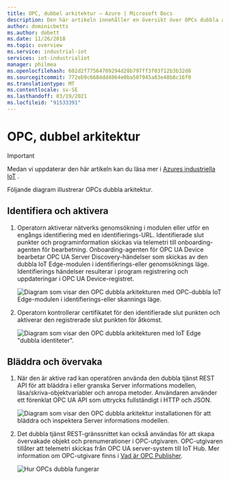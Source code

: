 ```yaml
---
title: OPC, dubbel arkitektur – Azure | Microsoft Docs
description: Den här artikeln innehåller en översikt över OPCs dubbla arkitektur. Det beskriver om identifiering, aktivering, bläddring och övervakning av servern.
author: dominicbetts
ms.author: dobett
ms.date: 11/26/2018
ms.topic: overview
ms.service: industrial-iot
services: iot-industrialiot
manager: philmea
ms.openlocfilehash: 602d2f77564709294d28b797ff3f03f12b3b32d8
ms.sourcegitcommit: 772eb9c6684dd4864e0ba507945a83e48b8c16f0
ms.translationtype: MT
ms.contentlocale: sv-SE
ms.lasthandoff: 03/19/2021
ms.locfileid: "91533391"
---
```

# <a name="opc-twin-architecture"></a>OPC, dubbel arkitektur

> [!IMPORTANT]
> Medan vi uppdaterar den här artikeln kan du läsa mer i [Azures industriella IoT](https://azure.github.io/Industrial-IoT/) .

Följande diagram illustrerar OPCs dubbla arkitektur.

## <a name="discover-and-activate"></a>Identifiera och aktivera

1. Operatorn aktiverar nätverks genomsökning i modulen eller utför en engångs identifiering med en identifierings-URL. Identifierade slut punkter och programinformation skickas via telemetri till onboarding-agenten för bearbetning.  Onboarding-agenten för OPC UA Device bearbetar OPC UA Server Discovery-händelser som skickas av den dubbla IoT Edge-modulen i identifierings-eller genomsöknings läge. Identifierings händelser resulterar i program registrering och uppdateringar i OPC UA Device-registret.

   ![Diagram som visar den OPC dubbla arkitekturen med OPC-dubbla IoT Edge-modulen i identifierings-eller skannings läge.](media/overview-opc-twin-architecture/opc-twin1.png)

1. Operatorn kontrollerar certifikatet för den identifierade slut punkten och aktiverar den registrerade slut punkten för åtkomst. 

   ![Diagram som visar den OPC dubbla arkitekturen med IoT Edge "dubbla identiteter".](media/overview-opc-twin-architecture/opc-twin2.png)

## <a name="browse-and-monitor"></a>Bläddra och övervaka

1. När den är aktive rad kan operatören använda den dubbla tjänst REST API för att bläddra i eller granska Server informations modellen, läsa/skriva-objektvariabler och anropa metoder.  Användaren använder ett förenklat OPC UA API som uttrycks fullständigt i HTTP och JSON.

   ![Diagram som visar den OPC dubbla arkitektur installationen för att bläddra och inspektera Server informations modellen.](media/overview-opc-twin-architecture/opc-twin3.png)

1. Det dubbla tjänst REST-gränssnittet kan också användas för att skapa övervakade objekt och prenumerationer i OPC-utgivaren. OPC-utgivaren tillåter att telemetri skickas från OPC UA server-system till IoT Hub. Mer information om OPC-utgivare finns i [Vad är OPC Publisher](overview-opc-publisher.md).

   ![Hur OPCs dubbla fungerar](media/overview-opc-twin-architecture/opc-twin4.png)

